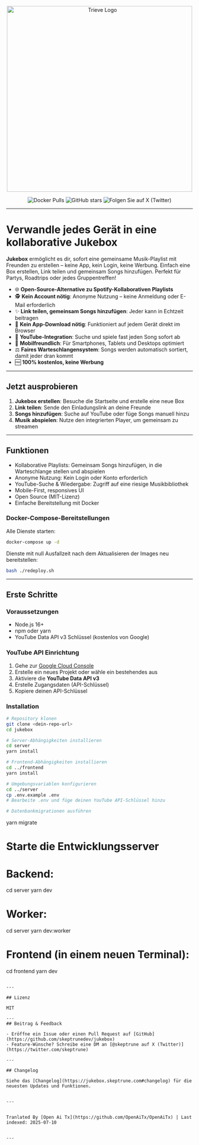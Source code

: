 <p align="center">
  <a href="https://www.jukeboxhq.com">
    <img height="500" src="https://raw.githubusercontent.com/skeptrunedev/jukebox/main/frontend/public/opengraph-image.jpg" alt="Trieve Logo">
  </a>
</p>

<p align="center">
  <a href="https://hub.docker.com/r/skeptrune/jukebox-server" style="text-decoration: none;">
    <img src="https://img.shields.io/docker/pulls/skeptrune/jukebox-server?style=flat-square" alt="Docker Pulls" />
  </a>
  <a href="https://github.com/skeptrunedev/jukebox/stargazers" style="text-decoration: none;">
    <img src="https://img.shields.io/github/stars/skeptrunedev/jukebox?style=flat-square" alt="GitHub stars" />
  </a>
  <a href="https://x.com/skeptrune" style="text-decoration: none;">
    <img src="https://img.shields.io/badge/follow%20on-x.com-1da1f2?logo=x&style=flat-square" alt="Folgen Sie auf X (Twitter)" />
  </a>
</p>

---
# Verwandle jedes Gerät in eine kollaborative Jukebox

**Jukebox** ermöglicht es dir, sofort eine gemeinsame Musik-Playlist mit Freunden zu erstellen – keine App, kein Login, keine Werbung. Einfach eine Box erstellen, Link teilen und gemeinsam Songs hinzufügen. Perfekt für Partys, Roadtrips oder jedes Gruppentreffen!

- 🌐 **Open-Source-Alternative zu Spotify-Kollaborativen Playlists**
- 🕵️ **Kein Account nötig**: Anonyme Nutzung – keine Anmeldung oder E-Mail erforderlich
- ✨ **Link teilen, gemeinsam Songs hinzufügen**: Jeder kann in Echtzeit beitragen
- 🚀 **Kein App-Download nötig**: Funktioniert auf jedem Gerät direkt im Browser
- 🎵 **YouTube-Integration**: Suche und spiele fast jeden Song sofort ab
- 📱 **Mobilfreundlich**: Für Smartphones, Tablets und Desktops optimiert
- ⚖️ **Faires Warteschlangensystem**: Songs werden automatisch sortiert, damit jeder dran kommt
- 🆓 **100% kostenlos, keine Werbung**

---

## Jetzt ausprobieren

1. **Jukebox erstellen**: Besuche die Startseite und erstelle eine neue Box
2. **Link teilen**: Sende den Einladungslink an deine Freunde
3. **Songs hinzufügen**: Suche auf YouTube oder füge Songs manuell hinzu
4. **Musik abspielen**: Nutze den integrierten Player, um gemeinsam zu streamen

---
## Funktionen

- Kollaborative Playlists: Gemeinsam Songs hinzufügen, in die Warteschlange stellen und abspielen
- Anonyme Nutzung: Kein Login oder Konto erforderlich
- YouTube-Suche & Wiedergabe: Zugriff auf eine riesige Musikbibliothek
- Mobile-First, responsives UI
- Open Source (MIT-Lizenz)
- Einfache Bereitstellung mit Docker

### Docker-Compose-Bereitstellungen

Alle Dienste starten:

```bash
docker-compose up -d
```

Dienste mit null Ausfallzeit nach dem Aktualisieren der Images neu bereitstellen:

```bash
bash ./redeploy.sh
```
---

## Erste Schritte

### Voraussetzungen

- Node.js 16+
- npm oder yarn
- YouTube Data API v3 Schlüssel (kostenlos von Google)

### YouTube API Einrichtung

1. Gehe zur [Google Cloud Console](https://console.cloud.google.com/)
2. Erstelle ein neues Projekt oder wähle ein bestehendes aus
3. Aktiviere die **YouTube Data API v3**
4. Erstelle Zugangsdaten (API-Schlüssel)
5. Kopiere deinen API-Schlüssel

### Installation
```bash
# Repository klonen
git clone <dein-repo-url>
cd jukebox

# Server-Abhängigkeiten installieren
cd server
yarn install

# Frontend-Abhängigkeiten installieren
cd ../frontend
yarn install

# Umgebungsvariablen konfigurieren
cd ../server
cp .env.example .env
# Bearbeite .env und füge deinen YouTube API-Schlüssel hinzu

# Datenbankmigrationen ausführen
```
yarn migrate

# Starte die Entwicklungsserver
# Backend:
cd server
yarn dev
# Worker:
cd server
yarn dev:worker
# Frontend (in einem neuen Terminal):
cd frontend
yarn dev
```

---

## Lizenz

MIT

---
## Beitrag & Feedback

- Eröffne ein Issue oder einen Pull Request auf [GitHub](https://github.com/skeptrunedev/jukebox)
- Feature-Wünsche? Schreibe eine DM an [@skeptrune auf X (Twitter)](https://twitter.com/skeptrune)

---

## Changelog

Siehe das [Changelog](https://jukebox.skeptrune.com#changelog) für die neuesten Updates und Funktionen.

---

Tranlated By [Open Ai Tx](https://github.com/OpenAiTx/OpenAiTx) | Last indexed: 2025-07-10

---